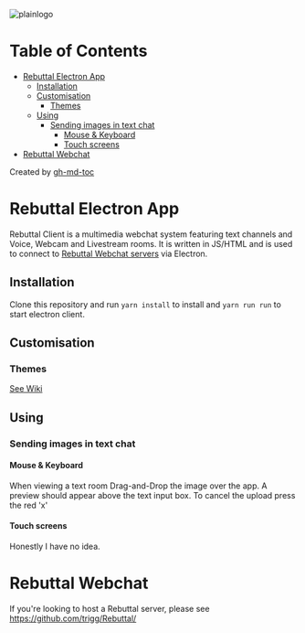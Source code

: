 
![plainlogo](https://user-images.githubusercontent.com/964775/119275812-1521cc80-bc0f-11eb-94e9-4ead6916a212.png)

Table of Contents
=================
   * [Rebuttal Electron App](#rebuttal-electron-app)
      * [Installation](#installation)
      * [Customisation](#customisation)
         * [Themes](#themes)
      * [Using](#using) 
         * [Sending images in text chat](#sending-images-in-text-chat)
            * [Mouse &amp; Keyboard](#mouse--keyboard)
            * [Touch screens](#touch-screens)
   * [Rebuttal Webchat](#rebuttal-webchat)

Created by [gh-md-toc](https://github.com/ekalinin/github-markdown-toc)

# Rebuttal Electron App
Rebuttal Client is a multimedia webchat system featuring text channels and Voice, Webcam and Livestream rooms. It is written in JS/HTML and is used to connect to [Rebuttal Webchat servers](https://github.com/trigg/Rebuttal/) via Electron. 


## Installation

Clone this repository and run
```yarn install```
 to install and 
```yarn run run``` 
to start electron client. 

## Customisation


### Themes
[See Wiki](https://github.com/trigg/Rebuttal/wiki/Theme-Creation)



## Using


### Sending images in text chat


#### Mouse & Keyboard

When viewing a text room Drag-and-Drop the image over the app. A preview should appear above the text input box. To cancel the upload press the red 'x'

#### Touch screens

Honestly I have no idea.

# Rebuttal Webchat
If you're looking to host a Rebuttal server, please see https://github.com/trigg/Rebuttal/
